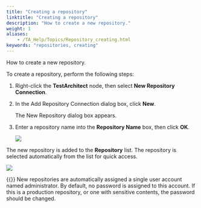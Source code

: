 ```yaml
--- 
title: "Creating a repository"
linktitle: "Creating a repository"
description: "How to create a new repository."
weight: 1
aliases: 
    - /TA_Help/Topics/Repository_creating.html
keywords: "repositories, creating"
---
```


How to create a new repository.

To create a repository, perform the following steps:

1.  Right-click the **TestArchitect** node, then select **New Repository Connection**.

2.  In the Add Repository Connection dialog box, click **New**.

    The New Repository dialog box appears.

3.  Enter a repository name into the **Repository Name** box, then click **OK**.

    ![](/images/TA_Help/Images/ug_newrepositoryserver2.png)


The new repository is added to the **Repository** list. The repository is selected automatically from the list for quick access.

![](/images/TA_Help/Images/ug_newaddedrepositoryserver2.png)

{{<note>}} New repositories are automatically assigned a single user account named administrator. By default, no password is assigned to this account. If this is a production repository, or one with sensitive contents, the password should be changed.



